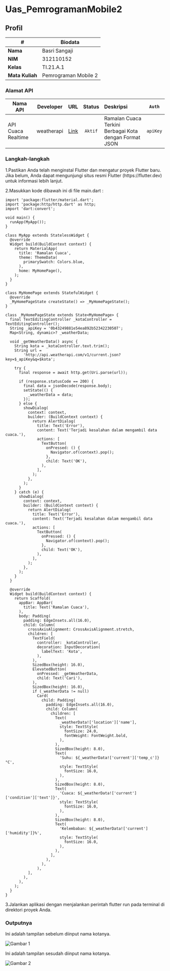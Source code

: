 # Uas_PemrogramanMobile2
## Profil
| #               | Biodata              |
| --------------- | -------------------- |
| **Nama**        | Basri Sangaji        |
| **NIM**         | 312110152            |
| **Kelas**       | TI.21.A.1            |
| **Mata Kuliah** | Pemrograman Mobile 2 |

### Alamat API
| Nama API                        | Developer  |                          URL                          | Status  | Deskripsi                                                  |  `Auth`  |
| ------------------------------- | :--------: | :---------------------------------------------------: | :-----: | :--------------------------------------------------------- | :------: |
| API Cuaca Realtime |    weatherapi    |            [Link](https://www.weatherapi.com/)             | `Aktif` | Ramalan Cuaca Terkini Berbagai Kota dengan Format JSON                        | `apiKey` |

### Langkah-langkah
<p>1.Pastikan Anda telah menginstal Flutter dan mengatur proyek Flutter baru. Jika belum, Anda dapat mengunjungi situs resmi Flutter (https://flutter.dev) untuk informasi lebih lanjut.
<p>2.Masukkan kode dibawah ini di file main.dart :

```
import 'package:flutter/material.dart';
import 'package:http/http.dart' as http;
import 'dart:convert';

void main() {
  runApp(MyApp());
}

class MyApp extends StatelessWidget {
  @override
  Widget build(BuildContext context) {
    return MaterialApp(
      title: 'Ramalan Cuaca',
      theme: ThemeData(
        primarySwatch: Colors.blue,
      ),
      home: MyHomePage(),
    );
  }
}

class MyHomePage extends StatefulWidget {
  @override
  _MyHomePageState createState() => _MyHomePageState();
}

class _MyHomePageState extends State<MyHomePage> {
  final TextEditingController _kotaController = TextEditingController();
  String _apiKey = '0b43249881e54ea892b52342230507';
  Map<String, dynamic>? _weatherData;

  void _getWeatherData() async {
    String kota = _kotaController.text.trim();
    String url =
        'http://api.weatherapi.com/v1/current.json?key=$_apiKey&q=$kota';

    try {
      final response = await http.get(Uri.parse(url));

      if (response.statusCode == 200) {
        final data = jsonDecode(response.body);
        setState(() {
          _weatherData = data;
        });
      } else {
        showDialog(
          context: context,
          builder: (BuildContext context) {
            return AlertDialog(
              title: Text('Error'),
              content: Text('Terjadi kesalahan dalam mengambil data cuaca.'),
              actions: [
                TextButton(
                  onPressed: () {
                    Navigator.of(context).pop();
                  },
                  child: Text('OK'),
                ),
              ],
            );
          },
        );
      }
    } catch (e) {
      showDialog(
        context: context,
        builder: (BuildContext context) {
          return AlertDialog(
            title: Text('Error'),
            content: Text('Terjadi kesalahan dalam mengambil data cuaca.'),
            actions: [
              TextButton(
                onPressed: () {
                  Navigator.of(context).pop();
                },
                child: Text('OK'),
              ),
            ],
          );
        },
      );
    }
  }

  @override
  Widget build(BuildContext context) {
    return Scaffold(
      appBar: AppBar(
        title: Text('Ramalan Cuaca'),
      ),
      body: Padding(
        padding: EdgeInsets.all(16.0),
        child: Column(
          crossAxisAlignment: CrossAxisAlignment.stretch,
          children: [
            TextField(
              controller: _kotaController,
              decoration: InputDecoration(
                labelText: 'Kota',
              ),
            ),
            SizedBox(height: 16.0),
            ElevatedButton(
              onPressed: _getWeatherData,
              child: Text('Cari'),
            ),
            SizedBox(height: 16.0),
            if (_weatherData != null)
              Card(
                child: Padding(
                  padding: EdgeInsets.all(16.0),
                  child: Column(
                    children: [
                      Text(
                        _weatherData!['location']['name'],
                        style: TextStyle(
                          fontSize: 24.0,
                          fontWeight: FontWeight.bold,
                        ),
                      ),
                      SizedBox(height: 8.0),
                      Text(
                        'Suhu: ${_weatherData!['current']['temp_c']}°C',
                        style: TextStyle(
                          fontSize: 16.0,
                        ),
                      ),
                      SizedBox(height: 8.0),
                      Text(
                        'Cuaca: ${_weatherData!['current']['condition']['text']}',
                        style: TextStyle(
                          fontSize: 16.0,
                        ),
                      ),
                      SizedBox(height: 8.0),
                      Text(
                        'Kelembaban: ${_weatherData!['current']['humidity']}%',
                        style: TextStyle(
                          fontSize: 16.0,
                        ),
                      ),
                    ],
                  ),
                ),
              ),
          ],
        ),
      ),
    );
  }
}
```
<p>3.Jalankan aplikasi dengan menjalankan perintah flutter run pada terminal di direktori proyek Anda.
  
### Outputnya
<p>Ini adalah tampilan sebelum diinput nama kotanya.<br>
  
![Gambar 1](img/1.png)

<p>Ini adalah tampilan sesudah diinput nama kotanya.<br>
  
![Gambar 2](img/2.png)

